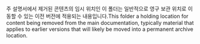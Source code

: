<span data-ttu-id="b5c09-101">주 설명서에서 제거된 콘텐츠의 임시 위치인 이 폴더는 일반적으로 영구 보관 위치로 이동할 수 있는 이전 버전에 적용되는 내용입니다.</span><span class="sxs-lookup"><span data-stu-id="b5c09-101">This folder a holding location for content being removed from the main documentation, typically material that applies to earlier versions that will likely be moved into a permanent archive location.</span></span>